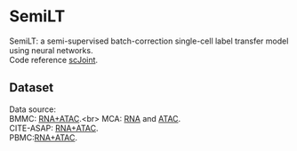 # SemiLT
SemiLT: a semi-supervised batch-correction single-cell label transfer model using neural networks.<br>
Code reference [scJoint](https://github.com/SydneyBioX/scJoint).

## Dataset
Data source: <br>
BMMC: [RNA+ATAC]([https://github.com/SydneyBioX/scJoint](https://www.ncbi.nlm.nih.gov/geo/query/acc.cgi?acc=GSE194122)).<br>
MCA: [RNA](https://tabula-muris.ds.czbiohub.org/) and [ATAC](https://atlas.gs.washington.edu/mouse-atac/).<br>
CITE-ASAP: [RNA+ATAC](https://github.com/SydneyBioX/scJoint).<br>
PBMC:[RNA+ATAC](https://stuartlab.org/signac/articles/pbmc_vignette).


